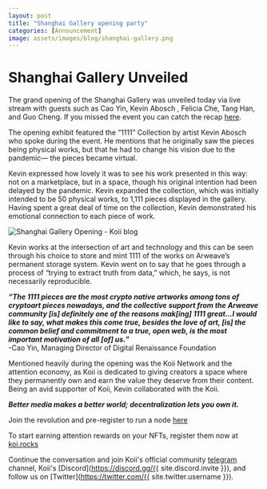 ```yaml
---
layout: post
title: "Shanghai Gallery opening party"
categories: [Announcement]
image: assets/images/blog/shanghai-gallery.png
---
```


# Shanghai Gallery Unveiled

The grand opening of the Shanghai Gallery was unveiled today via live stream with guests such as Cao Yin, Kevin Abosch , Felicia Che, Tang Han, and Guo Cheng. If you missed the event you can catch the recap [here](https://www.bilibili.com/video/BV1554y1n7rU).

The opening exhibit featured the “1111” Collection by artist Kevin Abosch who spoke during the event. He mentions that he originally saw the pieces being physical works, but that he had to change his vision due to the pandemic— the pieces became virtual.

Kevin expressed how lovely it was to see his work presented in this way: not on a marketplace, but in a space, though his original intention had been delayed by the pandemic. Kevin expanded the collection, which was initially intended to be 50 physical works, to 1,111 pieces displayed in the gallery. Having spent a great deal of time on the collection, Kevin demonstrated his emotional connection to each piece of work.

![Shanghai Gallery Opening - Koii blog](/assets/images/blog/Add_kevin_art-1.png)

Kevin works at the intersection of art and technology and this can be seen through his choice to store and mint 1111 of the works on Arweave’s permanent storage system. Kevin went on to say that he goes through a process of “trying to extract truth from data,” which, he says, is not necessarily reproducible.

**_“The 1111 pieces are the most crypto native artworks among tons of cryptoart pieces nowadays, and the collective support from the Arweave community [is] definitely one of the reasons mak[ing] 1111 great...I would like to say, what makes this come true, besides the love of art, [is] the common belief and commitment to a true, open web, is the most important motivation of all [of] us._”**
<br>-Cao Yin, Managing Director of Digital Renaissance Foundation

Mentioned heavily during the opening was the Koii Network and the attention economy, as Koii is dedicated to giving creators a space where they permanently own and earn the value they deserve from their content. Being an avid supporter of Koii, Kevin collaborated with the Koii.

**_Better media makes a better world; decentralization lets you own it._**

Join the revolution and pre-register to run a node [here](https://docs.google.com/forms/d/e/1FAIpQLSduDTdxD3dDOvcbIcKlG7JWOsnDFVZFdLy0J38q_OOzUC3okA/viewform)

To start earning attention rewards on your NFTs, register them now at [koi.rocks](https://www.koii.network)

Continue the conversation and join Koii's official community [telegram](https://t.me/joinchat/OEHs_8T9-8ZhZmU5) channel, Koii's [Discord](https://discord.gg/{{ site.discord.invite }}), and follow us on [Twitter](https://twitter.com/{{ site.twitter.username }}).
